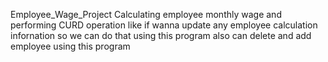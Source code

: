 Employee_Wage_Project
Calculating employee monthly wage and performing CURD operation like if wanna update any employee calculation infornation so we can do that using this program also can delete and add employee using this program
